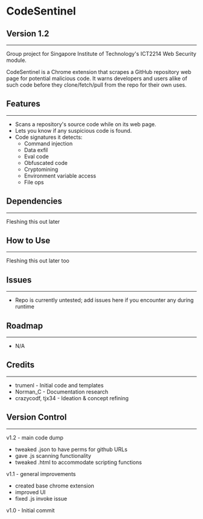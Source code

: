 # CodeSentinel
## Version 1.2
---
Group project for Singapore Institute of Technology's ICT2214 Web Security module.

CodeSentinel is a Chrome extension that scrapes a GitHub repository web page for potential malicious code.
It warns developers and users alike of such code before they clone/fetch/pull from the repo for their own uses.

## Features
---
- Scans a repository's source code while on its web page.
- Lets you know if any suspicious code is found.
- Code signatures it detects:
    - Command injection
    - Data exfil
    - Eval code
    - Obfuscated code
    - Cryptomining
    - Environment variable access
    - File ops

## Dependencies
---
Fleshing this out later

## How to Use
---
Fleshing this out later too

## Issues
---
- Repo is currently untested; add issues here if you encounter any during runtime

## Roadmap
---
- N/A

## Credits
---
- trumenl - Initial code and templates
- Norman_C - Documentation research
- crazycodf, tjx34 - Ideation & concept refining

## Version Control
---
v1.2 - main code dump
- tweaked .json to have perms for github URLs
- gave .js scanning functionality
- tweaked .html to accommodate scripting functions

v1.1 - general improvements
- created base chrome extension
- improved UI
- fixed .js invoke issue

v1.0 - Initial commit
